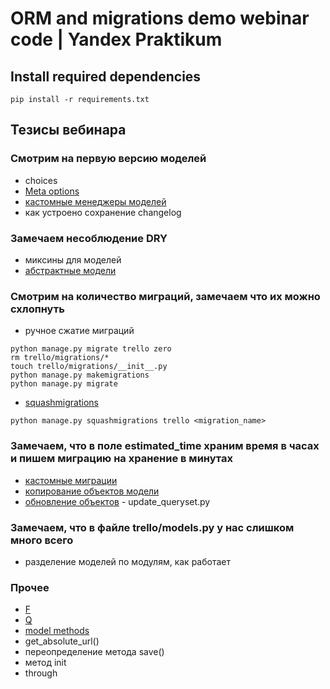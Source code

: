 # ORM and migrations demo webinar code | Yandex Praktikum 

## Install required dependencies
```shell
pip install -r requirements.txt
```

## Тезисы вебинара

### Смотрим на первую версию моделей
- choices
- [Meta options](https://docs.djangoproject.com/en/3.2/ref/models/options/)
- [кастомные менеджеры моделей](https://docs.djangoproject.com/en/3.2/topics/db/managers)
- как устроено сохранение changelog

### Замечаем несоблюдение DRY
- миксины для моделей
- [абстрактные модели](https://docs.djangoproject.com/en/3.2/topics/db/models/#abstract-base-classes)
  
### Смотрим на количество миграций, замечаем что их можно схлопнуть
- ручное сжатие миграций
```shell
python manage.py migrate trello zero
rm trello/migrations/*
touch trello/migrations/__init__.py
python manage.py makemigrations
python manage.py migrate
```
- [squashmigrations](https://docs.djangoproject.com/en/3.2/topics/migrations/#migration-squashing)
```shell
python manage.py squashmigrations trello <migration_name>
```

### Замечаем, что в поле estimated_time храним время в часах и пишем миграцию на хранение в минутах
- [кастомные миграции](https://docs.djangoproject.com/en/3.2/howto/writing-migrations/)
- [копирование объектов модели](https://docs.djangoproject.com/en/3.2/topics/db/queries/#copying-model-instances)
- [обновление объектов](https://docs.djangoproject.com/en/3.2/topics/db/queries/#copying-model-instances) - update_queryset.py

### Замечаем, что в файле trello/models.py у нас слишком много всего
- разделение моделей по модулям, как работает

### Прочее
- [F](https://docs.djangoproject.com/en/3.2/ref/models/expressions/#django.db.models.F)
- [Q](https://docs.djangoproject.com/en/3.2/topics/db/queries/#complex-lookups-with-q-objects)
- [model methods](https://docs.djangoproject.com/en/3.2/topics/db/models/#model-methods)
- get_absolute_url() 
- переопределение метода save()
- метод init
- through